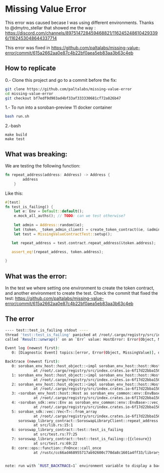 # Missing Value Error
This error was caused becase I was using different environments.
Thanks to @dmytro_stellar that showed me the way : https://discord.com/channels/897514728459468821/1162452486104293396/1162453048644337714

This error was fixed in https://github.com/paltalabs/missing-value-error/commit/615a2662aa0e87c4b22bf0aea5eb83aa3b63c4eb

## How to replicate
0.- Clone this project and go to a commit before the fix:

```bash
git clone https://github.com/paltalabs/missing-value-error
cd missing-value-error
git checkout bf7edf9d903ad4bf33af333330681cf72a826b47
```

1.- To run into a soroban-preview 11 docker container
```bash
bash run.sh
```
2.-bash
```
make build
make test
```

## What was breaking:
We are testing the following function:
```rust
fn repeat_address(address: Address) -> Address {
        address
    }
```
Like this:
```rust
#[test]
fn test_is_failing() {
    let e: Env = Default::default();
    e.mock_all_auths(); // TODO: can we test otherwise?
    
    let admin = Address::random(&e);
    let (token, _token_admin_client) = create_token_contract(&e, &admin);
    let test = MissingValueContractTest::setup();

   let repeat_address = test.contract.repeat_address(&token.address);

   assert_eq!(repeat_address, token.address);
    
}

```

## What was the error:
In the test we where setting one environment to create the token contract, and another environment to create the test.
Check the commit that fixed the test: https://github.com/paltalabs/missing-value-error/commit/615a2662aa0e87c4b22bf0aea5eb83aa3b63c4eb


## The error
```bash
---- test::test_is_failing stdout ----
thread 'test::test_is_failing' panicked at /root/.cargo/registry/src/index.crates.io-6f17d22bba15001f/soroban-sdk-20.0.0-rc2/src/unwrap.rs:34:14:
called `Result::unwrap()` on an `Err` value: HostError: Error(Object, MissingValue)

Event log (newest first):
   0: [Diagnostic Event] topics:[error, Error(Object, MissingValue)], data:["unknown object reference", 219043332173]

Backtrace (newest first):
   0: soroban_env_host::host_object::<impl soroban_env_host::host::Host>::visit_obj_untyped
             at /root/.cargo/registry/src/index.crates.io-6f17d22bba15001f/soroban-env-host-20.0.0-rc2/src/host_object.rs:379:17
   1: soroban_env_host::host_object::<impl soroban_env_host::host::Host>::check_obj_integrity
             at /root/.cargo/registry/src/index.crates.io-6f17d22bba15001f/soroban-env-host-20.0.0-rc2/src/host_object.rs:404:9
   2: soroban_env_host::host_object::<impl soroban_env_host::host::Host>::check_val_integrity
             at /root/.cargo/registry/src/index.crates.io-6f17d22bba15001f/soroban-env-host-20.0.0-rc2/src/host_object.rs:397:13
   3: <soroban_env_host::host::Host as soroban_env_common::env::EnvBase>::vec_new_from_slice
             at /root/.cargo/registry/src/index.crates.io-6f17d22bba15001f/soroban-env-host-20.0.0-rc2/src/host.rs:1208:13
   4: <soroban_sdk::env::Env as soroban_env_common::env::EnvBase>::vec_new_from_slice
             at /root/.cargo/registry/src/index.crates.io-6f17d22bba15001f/soroban-sdk-20.0.0-rc2/src/env.rs:1413:12
   5: soroban_sdk::vec::Vec<T>::from_array
             at /root/.cargo/registry/src/index.crates.io-6f17d22bba15001f/soroban-sdk-20.0.0-rc2/src/vec.rs:382:19
      soroswap_library_contract::SoroswapLibraryClient::repeat_address
             at src/lib.rs:15:1
   6: soroswap_library_contract::test::test_is_failing
             at src/test.rs:77:25
   7: soroswap_library_contract::test::test_is_failing::{{closure}}
             at src/test.rs:69:22
   8: core::ops::function::FnOnce::call_once
             at /rustc/cc66ad468955717ab92600c770da8c1601a4ff33/library/core/src/ops/function.rs:250:5


note: run with `RUST_BACKTRACE=1` environment variable to display a backtrace


```
